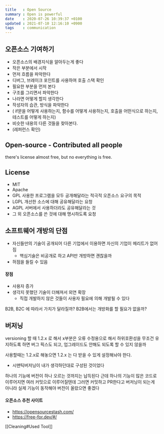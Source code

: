 ```yaml
---
title   : Open Source
summary : Open is powerful
date    : 2020-07-26 10:39:37 +0100
updated : 2021-07-10 12:16:10 +0900
tags    : communication
---
```


## 오픈소스 기여하기
- 오픈소스의 배경지식을 알아두는게 좋다
- 작은 부분에서 시작
- 먼저 흐름을 파악한다
- 디버그, 브레이크 포인트를 사용하여 호출 스택 확인
- 필요한 부분을 먼저 본다
- 구조를 그리면서 파악한다
- 나라면 어떻게 할지 생각한다
- 작성자의 습관, 방식을 파악한다
 - ( if문을 어떻게 사용하는지, 함수를 어떻게 사용하는지, 호출을 어떤식으로 하는지, 테스트를 어떻게 하는지)
- 비슷한 내용의 다른 것들을 찾아본다.
 - (레퍼런스 확인)

## Open-source - Contributed all people
there's license
almost free, but no everything is free.

## License
- MIT
- Apache
- GPL 사용한 프로그램을 모두 공개해달라는 적극적 오픈소스 요구의 목적
- LGPL 개선한 소스에 대해 공유해달라는 요청
- AGPL 서버에서 사용하더라도 공유해달라는 것
- 그 외 오픈소스를 쓴 것에 대해 명시하도록 요청

## 소프트웨어 개방의 단점
- 자신들만의 기술이 공개되어 다른 기업에서 이용하면 자신의 기업이 메리트가 없어짐
    - 핵심기술은 비공개로 하고 API만 개방하면 괜찮을까
- 허점을 들킬 수 있음

#### 장점
- 사용자 증가
- 생각지 못했던 기술이 더해져서 외연 확장
    - 직접 개발하지 않은 것들이 사용자 필요에 의해 개발될 수 있다

B2B, B2C 에 따라서 가치가 달라질까? B2B에서는 개방화를 할 필요가 없을까?

## 버저닝
versioning 할 때 1.2.x 로 해서 x부분은 오류 수정용으로 해서 하위호환성을 무조건 유지하도록 하면
버그 픽스도 되고, 업그레이드도 안해도 되도록 할 수 있지 않을까

사용할때는 1.2.x로 해놓으면 1.2.x 는 다 받을 수 있게 설정해놔야 한다.
- 시맨틱버저닝이 내가 생각하던대로 구성된 것이었다

하나의 기능에 버전이 하나 오르는 것까지는 납득된다
근데 하나의 기능이 많은 코드로 이루어지면 여러 커밋으로 이루어질텐데
그러면 커밋하고 PR한다고 버저닝이 되는게 아니라
실제 기능이 동작해야 버전이 올랐으면 좋겠다

#### 오픈소스 추천 사이트
- https://opensourcestash.com/
- https://free-for.dev/#/

[[Cleaning#Used Tool]]
